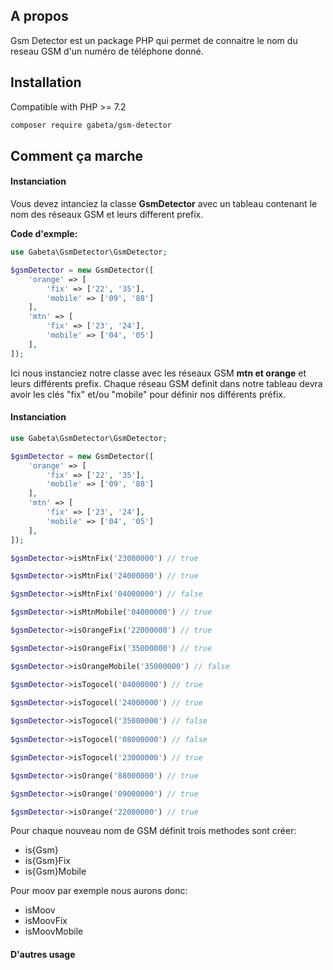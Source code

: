 ## A propos

Gsm Detector est un package PHP qui permet de connaitre le nom du reseau GSM 
d'un numéro de téléphone donné.

## Installation

Compatible with PHP >= 7.2 

```bash
composer require gabeta/gsm-detector
```

## Comment ça marche

#### Instanciation

Vous devez intanciez la classe **GsmDetector** avec un tableau contenant le nom des 
réseaux GSM et leurs different prefix.

**Code d'exmple:**
```php
use Gabeta\GsmDetector\GsmDetector;

$gsmDetector = new GsmDetector([
    'orange' => [
        'fix' => ['22', '35'],
        'mobile' => ['09', '88']
    ],
    'mtn' => [
        'fix' => ['23', '24'],
        'mobile' => ['04', '05']
    ],
]);

```

Ici nous instanciez notre classe avec les réseaux GSM **mtn et orange**
et leurs différents prefix. Chaque réseau GSM definit dans notre tableau devra avoir
les clés "fix" et/ou "mobile" pour définir nos différents préfix. 

#### Instanciation
```php
use Gabeta\GsmDetector\GsmDetector;

$gsmDetector = new GsmDetector([
    'orange' => [
        'fix' => ['22', '35'],
        'mobile' => ['09', '88']
    ],
    'mtn' => [
        'fix' => ['23', '24'],
        'mobile' => ['04', '05']
    ],
]);

$gsmDetector->isMtnFix('23000000') // true

$gsmDetector->isMtnFix('24000000') // true

$gsmDetector->isMtnFix('04000000') // false

$gsmDetector->isMtnMobile('04000000') // true

$gsmDetector->isOrangeFix('22000000') // true

$gsmDetector->isOrangeFix('35000000') // true

$gsmDetector->isOrangeMobile('35000000') // false

$gsmDetector->isTogocel('04000000') // true

$gsmDetector->isTogocel('24000000') // true
        
$gsmDetector->isTogocel('35000000') // false
        
$gsmDetector->isTogocel('08000000') // false

$gsmDetector->isTogocel('23000000') // true

$gsmDetector->isOrange('88000000') // true

$gsmDetector->isOrange('09000000') // true

$gsmDetector->isOrange('22000000') // true

```

Pour chaque nouveau nom de GSM définit trois methodes sont créer:

* is{Gsm}
* is{Gsm}Fix
* is{Gsm}Mobile

Pour moov par exemple nous aurons donc:

* isMoov
* isMoovFix
* isMoovMobile

#### D'autres usage

